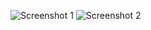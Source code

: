 ![Screenshot 1](https://i.ibb.co/rfkHg6Bw/image.png)
![Screenshot 2](https://i.ibb.co/GvK6LmWH/image.png)
